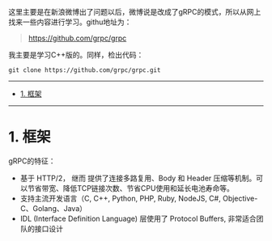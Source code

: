 这里主要是在新浪微博出了问题以后，微博说是改成了gRPC的模式，所以从网上找来一些内容进行学习。githu地址为：
> https://github.com/grpc/grpc

我主要是学习C++版的。同样，检出代码：
``` shell
git clone https://github.com/grpc/grpc.git
```

____

<!-- TOC -->

- [1. 框架](#1-%E6%A1%86%E6%9E%B6)

<!-- /TOC -->
____



# 1. 框架

gRPC的特征：
- 基于 HTTP/2， 继而 提供了连接多路复用、Body 和 Header 压缩等机制。可以节省带宽、降低TCP链接次数、节省CPU使用和延长电池寿命等。
- 支持主流开发语言（C, C++, Python, PHP, Ruby, NodeJS, C#, Objective-C、Golang、Java）
- IDL (Interface Definition Language) 层使用了 Protocol Buffers, 非常适合团队的接口设计

